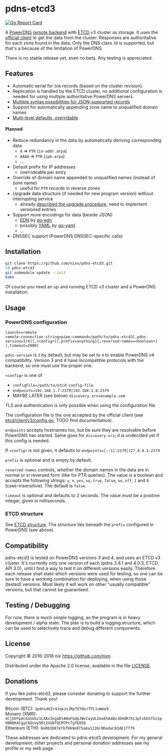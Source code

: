 # pdns-etcd3

[![Go Report Card](https://goreportcard.com/badge/github.com/nixn/pdns-etcd3)](https://goreportcard.com/report/github.com/nixn/pdns-etcd3)

A [PowerDNS][pdns] [remote backend][pdns-remote] with [ETCD][] v3 cluster as storage.
It uses the [official client][etcd-client]
to get the data from the cluster. Responses are authoritative for each zone found in
the data. Only the DNS class `IN` is supported, but that's a because of the limitation
of PowerDNS.

There is no stable release yet, even no beta. Any testing is appreciated.

[pdns]: https://www.powerdns.com/
[pdns-remote]: https://doc.powerdns.com/3/authoritative/backend-remote/
[etcd]: https://github.com/coreos/etcd/
[etcd-client]: https://github.com/coreos/etcd/tree/master/clientv3/

## Features

* Automatic serial for `SOA` records (based on the cluster revision).
* Replication is handled by the ETCD cluster, no additional configuration is needed for using multiple authoritative PowerDNS servers.
* [Multiple syntax possibilities for JSON-supported records](doc/ETCD-structure.md#syntax)
* Support for automatically appending zone name to unqualified domain names
* [Multi-level defaults, overridable](doc/ETCD-structure.md#defaults)

#### Planned

* Reduce redundancy in the data by automatically deriving corresponding data
  * `A` ⇒ `PTR` (`in-addr.arpa`)
  * `AAAA` ⇒ `PTR` (`ip6.arpa`)
  * …
* Default prefix for IP addresses
  * overrideable per entry
* Override of domain name appended to unqualified names (instead of zone name)
  * useful for `PTR` records in reverse zones
* Upgrade data structure (if needed for new program version) without interrupting service
  * already [described the upgrade procedure](doc/ETCD-structure.md#upgrading), need to implement versioned entries
* Support more encodings for data (beside JSON)
  * [EDN][] by [go-edn][]
  * possibly [YAML][] by [go-yaml][]
  * …
* DNSSEC support (PowerDNS DNSSEC-specific calls)

[edn]: https://github.com/edn-format/edn
[go-edn]: https://github.com/go-edn/edn
[yaml]: http://www.yaml.org/
[go-yaml]: https://github.com/go-yaml/yaml

## Installation

```sh
git clone https://github.com/nixn/pdns-etcd3.git
cd pdns-etcd3
git submodule update --init
make
```

Of course you need an up and running ETCD v3 cluster and a PowerDNS installation.

## Usage

### PowerDNS configuration
```
launch+=remote
remote-connection-string=pipe:command=/path/to/pdns-etcd3[,pdns-version=3|4][,<config>][,prefix=anything][,reversed-names=<boolean>][,timeout=2000]
```

`pdns-version` is `3` by default, but may be set to `4` to enable PowerDNS v4 compatibility.
Version 3 and 4 have incompatible protocols with the backend, so one must use the proper one.

`<config>` is one of
* `configFile=/path/to/etcd-config-file`
* `endpoints=192.168.1.7:2379|192.168.1.8:2379`
* MAYBE LATER (see below) `discovery-srv=example.com`

TLS and authentication is only possible when using the configuration file.

The configuration file is the one accepted by the official client
(see [etcd/clientv3/config.go](https://github.com/coreos/etcd/blob/master/clientv3/config.go),
TODO find documentation).

`endpoints` accepts hostnames too, but be sure they are resolvable before PowerDNS
has started. Same goes for `discovery-srv`; it is undecided yet if this config is needed.

If `<config>` is not given, it defaults to `endpoints=[::1]:2379|127.0.0.1:2379`

`prefix` is optional and is empty by default.

`reversed-names` controls, whether the domain names in the data are in normal or in reversed form
(like for PTR queries). The value is a boolean and accepts the following strings:
`y`, `n`, `yes`, `no`, `true`, `false`, `on`, `off`, `1` and `0` (case-insensitive).
The default is `false`.

`timeout` is optional and defaults to 2 seconds. The value must be a positive integer,
given in milliseconds.

### ETCD structure

See [ETCD structure](doc/ETCD-structure.md). The structure lies beneath the `prefix`
configured in PowerDNS (see above).

## Compatibility

pdns-etcd3 is tested on PowerDNS versions 3 and 4, and uses an ETCD v3 cluster.
It's currently only one version of each (pdns 3.4.1 and 4.0.3, ETCD API 3.0),
until I find a way to test it on different versions easily.
Therefore each release shall state which versions were used for testing,
so one can be sure to have a working combination for deploying,
when using those (tested) versions.
Most likely it will work on other "usually compatible" versions,
but that cannot be guaranteed.

## Testing / Debugging

For now, there is much simple logging, as the program is in heavy development / alpha state.
The plan is to build a logging structure, which can be used to selectively
trace and debug different components.

## License

Copyright © 2016-2018 nix <https://github.com/nixn>

Distributed under the Apache 2.0 license, available in the file [LICENSE](LICENSE).

## Donations

If you like pdns-etcd3, please consider donating to support the further development. Thank you!

Bitcoin (BTC): `1pdns4U2r4JqkzsJRpTEYNirTFLtuWee9`<br>
Monero (XMR): `4CjXUfpdcba5G5z1LXAx3ngoDtAHoFGdpJWvCayULXeaEhA4QvJEHdR7Xi3ptsbhSfGcSpdBHbK4CgyC6Qcwy5Rt2GGDfQCM7PcTgfEQ5Q`<br>
Ethereum (ETH): `0x003D87efb7069e875a8a1226c9DadaC03dE1f779`

These addresses are dedicated to pdns-etcd3 development.
For my general development, other projects and personal donation addresses see my profile or my web page.
